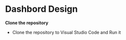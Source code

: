 # Dashbord Design


**Clone the repository**

- Clone the repository to Visual Studio Code and Run it 

